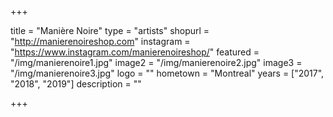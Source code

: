 +++

title = "Manière Noire"
type = "artists"
shopurl = "http://manierenoireshop.com"
instagram = "https://www.instagram.com/manierenoireshop/"
featured = "/img/manierenoire1.jpg"
image2 = "/img/manierenoire2.jpg"
image3 = "/img/manierenoire3.jpg"
logo = ""
hometown = "Montreal"
years = ["2017", "2018", "2019"]
description = ""

+++

